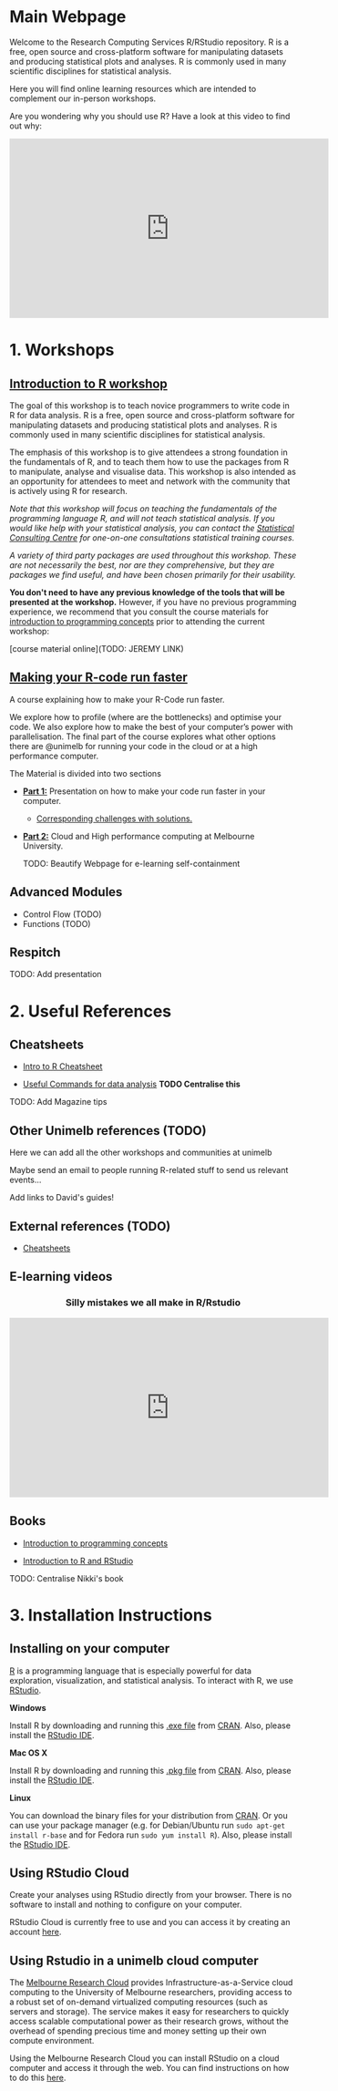 # Main Webpage

Welcome to the Research Computing Services R/RStudio repository. R is a free, open source and cross-platform software for manipulating datasets and producing statistical plots and analyses. R is commonly used in many scientific disciplines for statistical analysis.

Here you will find online learning resources which are intended to complement our in-person workshops.

Are you wondering why you should use R? Have a look at this video to find out why:

<div align="center">
<iframe style="float:center" width="560" height="315" src="https://www.youtube.com/embed/Cqtf2iz5yYE" frameborder="0" allow="accelerometer; autoplay; encrypted-media; gyroscope; picture-in-picture" allowfullscreen></iframe>
</div>

# 1. Workshops

## [Introduction to R workshop](Intro_R_description.md)

The goal of this workshop is to teach novice programmers to write code in R for data analysis. R is a free, open source and cross-platform software for manipulating datasets and producing statistical plots and analyses. R is commonly used in many scientific disciplines for statistical analysis.

The emphasis of this workshop is to give attendees a strong foundation in the fundamentals of R, and to teach them how to use the packages from R to manipulate, analyse and visualise data. This workshop is also intended as an opportunity for attendees to meet and network with the community that is actively using R for research.

*Note that this workshop will focus on teaching the fundamentals of the programming language R, and will not teach statistical analysis. If you would like help with your statistical analysis, you can contact the [Statistical Consulting Centre](http://www.scc.ms.unimelb.edu.au/) for one-on-one consultations statistical training courses.*

*A variety of third party packages are used throughout this workshop. These are not necessarily the best, nor are they comprehensive, but they are packages we find useful, and have been chosen primarily for their usability.*

**You don't need to have any previous knowledge of the tools that will be presented at the workshop.** However, if you have no previous programming experience, we recommend that you consult the course materials for [introduction to programming concepts](https://nikkirubinstein.gitbooks.io/resguides-introductory-programming-concepts/content/content/welcome-to-coding.html ) prior to attending the current workshop:

[course material online](TODO: JEREMY LINK)

## [Making your R-code run faster](https://resbaz.github.io/high-performance-r-course/)

A course explaining how to make your R-Code run faster.

We explore how to profile (where are the bottlenecks) and optimise your code.
We also explore how to make the best of your computer’s power with parallelisation.
The final part of the course explores what other options there are @unimelb for running your code in the cloud or at a high performance computer.

The Material is divided into two sections
- **[Part 1:](https://resbaz.github.io/high-performance-r-course/Part1_Presentation.html)** Presentation on how to make your code run faster in your computer.
    - [Corresponding challenges with solutions.](https://resbaz.github.io/high-performance-r-course/Challenges.nb.html)
  
- **[Part 2:](http://htmlpreview.github.io/?https://github.com/resbaz/high-performance-r-course/blob/master/Part2_HPC.html)** Cloud and High performance computing at Melbourne University.

  TODO: Beautify Webpage for e-learning self-containment

## Advanced Modules
- Control Flow (TODO)
- Functions (TODO)

## Respitch

TODO: Add presentation

# 2. Useful References

## Cheatsheets

- [Intro to R Cheatsheet](TODO:)

- [Useful Commands for data analysis](https://resbaz.github.io/R_intro_May/reference.html)
**TODO Centralise this**

TODO: Add Magazine tips




## Other Unimelb references (TODO)

Here we can add all the other workshops and communities at unimelb

Maybe send an email to people running R-related stuff to send us relevant events…

Add links to David's guides!

## External references (TODO)

- [Cheatsheets](https://rstudio.com/resources/cheatsheets/)

## E-learning videos

<div align="center">
<h3> Silly mistakes we all make in R/Rstudio </h3>

<iframe width="560" height="315" src="https://www.youtube.com/embed/xQ9SJvuzg0A" frameborder="0" allow="accelerometer; autoplay; encrypted-media; gyroscope; picture-in-picture" allowfullscreen></iframe>
</div>

## Books

- [Introduction to programming concepts](https://nikkirubinstein.gitbooks.io/resguides-introductory-programming-concepts/content/content/welcome-to-coding.html)

- [Introduction to R and RStudio](https://nikkirubinstein.gitbooks.io/resguides-introductory-r-workshop/content/content/01-rstudio-intro.html)

TODO: Centralise Nikki's book

# 3. Installation Instructions

## Installing on your computer

[R](http://www.r-project.org) is a programming language that is especially powerful for data exploration, visualization, and statistical analysis. To interact with R, we use [RStudio](http://www.rstudio.com/).

**Windows**

Install R by downloading and running this [.exe file](http://cran.r-project.org/bin/windows/base/release.html) from [CRAN](http://cran.r-project.org/index.html). Also, please install the [RStudio IDE](http://www.rstudio.com/ide/download/desktop).

**Mac OS X**

Install R by downloading and running this [.pkg file](http://cran.r-project.org/bin/macosx/R-latest.pkg) from [CRAN](http://cran.r-project.org/index.html). Also, please install the [RStudio IDE](http://www.rstudio.com/ide/download/desktop).

**Linux**

You can download the binary files for your distribution from [CRAN](http://cran.r-project.org/index.html). Or you can use your package manager (e.g. for Debian/Ubuntu run `sudo apt-get install r-base` and for Fedora run `sudo yum install R`). Also, please install the [RStudio IDE](http://www.rstudio.com/ide/download/desktop).

## Using RStudio Cloud

Create your analyses using RStudio directly from your browser. There is no software to install and nothing to configure on your computer. 

RStudio Cloud is currently free to use and you can access it by creating an account [here](https://rstudio.cloud/).

## Using Rstudio in a unimelb cloud computer

The [Melbourne Research Cloud](https://docs.cloud.unimelb.edu.au/) provides Infrastructure-as-a-Service  cloud computing to the University of Melbourne researchers, providing access to a robust set of on-demand virtualized computing resources (such as servers and storage). The service makes it easy for researchers to quickly access scalable computational power as their research grows, without the overhead of spending precious time and money setting up their own compute environment.

Using the Melbourne Research Cloud you can install RStudio on a cloud computer and access it through the web. You can find instructions on how to do this [here](https://docs.cloud.unimelb.edu.au/guides/application_rstudio/).
